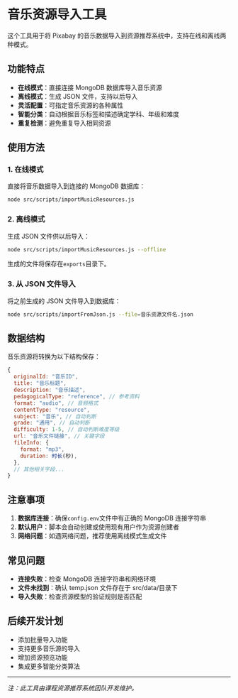 # 音乐资源导入工具

这个工具用于将 Pixabay 的音乐数据导入到资源推荐系统中，支持在线和离线两种模式。

## 功能特点

-   **在线模式**：直接连接 MongoDB 数据库导入音乐资源
-   **离线模式**：生成 JSON 文件，支持以后导入
-   **灵活配置**：可指定音乐资源的各种属性
-   **智能分类**：自动根据音乐标签和描述确定学科、年级和难度
-   **重复检测**：避免重复导入相同资源

## 使用方法

### 1. 在线模式

直接将音乐数据导入到连接的 MongoDB 数据库：

```bash
node src/scripts/importMusicResources.js
```

### 2. 离线模式

生成 JSON 文件供以后导入：

```bash
node src/scripts/importMusicResources.js --offline
```

生成的文件将保存在`exports`目录下。

### 3. 从 JSON 文件导入

将之前生成的 JSON 文件导入到数据库：

```bash
node src/scripts/importFromJson.js --file=音乐资源文件名.json
```

## 数据结构

音乐资源将转换为以下结构保存：

```javascript
{
  originalId: "音乐ID",
  title: "音乐标题",
  description: "音乐描述",
  pedagogicalType: "reference", // 参考资料
  format: "audio", // 音频格式
  contentType: "resource",
  subject: "音乐", // 自动判断
  grade: "通用", // 自动判断
  difficulty: 1-5, // 自动判断难度等级
  url: "音乐文件链接", // 关键字段
  fileInfo: {
    format: "mp3",
    duration: 时长(秒),
  },
  // 其他相关字段...
}
```

## 注意事项

1. **数据库连接**：确保`config.env`文件中有正确的 MongoDB 连接字符串
2. **默认用户**：脚本会自动创建或使用现有用户作为资源创建者
3. **网络问题**：如遇网络问题，推荐使用离线模式生成文件

## 常见问题

-   **连接失败**：检查 MongoDB 连接字符串和网络环境
-   **文件未找到**：确认 temp.json 文件存在于 src/data/目录下
-   **导入失败**：检查资源模型的验证规则是否匹配

## 后续开发计划

-   添加批量导入功能
-   支持更多音乐源的导入
-   增加资源预览功能
-   集成更多智能分类算法

---

_注：此工具由课程资源推荐系统团队开发维护。_
